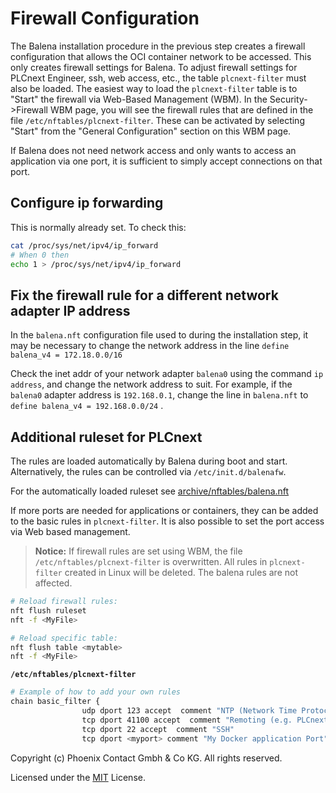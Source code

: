 # Firewall Configuration

The Balena installation procedure in the previous step creates a firewall configuration that allows the OCI container network to be accessed. This only creates firewall settings for Balena. To adjust firewall settings for PLCnext Engineer, ssh, web access, etc., the table `plcnext-filter` must also be loaded. The easiest way to load the `plcnext-filter` table is to "Start" the firewall via Web-Based Management (WBM). In the Security->Firewall WBM page, you will see the firewall rules that are defined in the file `/etc/nftables/plcnext-filter`. These can be activated by selecting "Start" from the "General Configuration" section on this WBM page.

If Balena does not need network access and only wants to access an application via one port, it is sufficient to simply accept connections on that port.

## Configure ip forwarding

This is normally already set. To check this:

```bash
cat /proc/sys/net/ipv4/ip_forward
# When 0 then
echo 1 > /proc/sys/net/ipv4/ip_forward
```

## Fix the firewall rule for a different network adapter IP address

In the `balena.nft` configuration file used to during the installation step, it may be necessary to change the network address in the line `define balena_v4 = 172.18.0.0/16`

Check the inet addr of your network adapter `balena0` using the command `ip address`, and change the network address to suit. For example, if the `balena0` adapter address is `192.168.0.1`, change the line in `balena.nft` to `define balena_v4 = 192.168.0.0/24` .

## Additional ruleset for PLCnext

The rules are loaded automatically by Balena during boot and start. Alternatively, the rules can be controlled via `/etc/init.d/balenafw`.

For the automatically loaded ruleset see [archive/nftables/balena.nft](../../archive/etc/nftables/balena.nft)

If more ports are needed for applications or containers, they can be added to the basic rules in `plcnext-filter`. It is also possible to set the port access via Web based management.

> **Notice:** If firewall rules are set using WBM, the file `/etc/nftables/plcnext-filter` is overwritten. All rules in `plcnext-filter` created in Linux will be deleted. The balena rules are not affected.

```bash
# Reload firewall rules:
nft flush ruleset
nft -f <MyFile>

# Reload specific table:
nft flush table <mytable>
nft -f <MyFile>
```

**`/etc/nftables/plcnext-filter`**

```bash
# Example of how to add your own rules
chain basic_filter {
                udp dport 123 accept  comment "NTP (Network Time Protocol)"
                tcp dport 41100 accept  comment "Remoting (e.g. PLCnext Engineer)"
                tcp dport 22 accept  comment "SSH"
                tcp dport <myport> comment "My Docker application Port"
```

Copyright (c) Phoenix Contact Gmbh & Co KG. All rights reserved.

Licensed under the [MIT](LICENSE) License.
